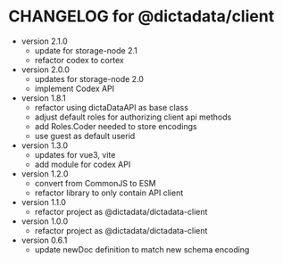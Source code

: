# CHANGELOG for @dictadata/client

- version 2.1.0
  - update for storage-node 2.1
  - refactor codex to cortex
- version 2.0.0
  - updates for storage-node 2.0
  - implement Codex API
- version 1.8.1
  - refactor using dictaDataAPI as base class
  - adjust default roles for authorizing client api methods
  - add Roles.Coder needed to store encodings
  - use guest as default userid
- version 1.3.0
  - updates for vue3, vite
  - add module for codex API
- version 1.2.0
  - convert from CommonJS to ESM
  - refactor library to only contain API client
- version 1.1.0
  - refactor project as @dictadata/dictadata-client
- version 1.0.0
  - refactor project as @dictadata/dictadata-client
- version 0.6.1
  - update newDoc definition to match new schema encoding
